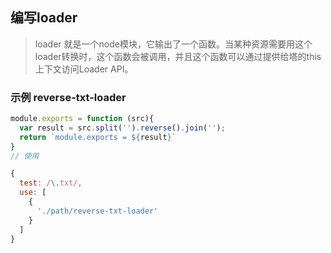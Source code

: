 ## 编写loader
> loader 就是一个node模块，它输出了一个函数。当某种资源需要用这个loader转换时，这个函数会被调用，并且这个函数可以通过提供给塔的this上下文访问Loader API。  

### 示例 reverse-txt-loader
```js
module.exports = function (src){
  var result = src.split('').reverse().join('');
  return `module.exports = ${result}`
}
// 使用

{
  test: /\.txt/,
  use: [
    {
      './path/reverse-txt-loader'
    }
  ]
}
```